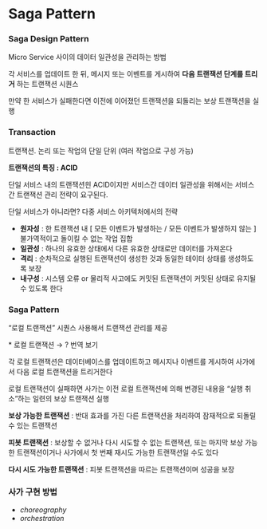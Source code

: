 # Saga Pattern

### Saga Design Pattern

Micro Service 사이의 데이터 일관성을 관리하는 방법

각 서비스를 업데이트 한 뒤, 메시지 또는 이벤트를 게시하여 **다음 트랜잭션 단계를 트리거** 하는 트랜잭션 시퀀스

만약 한 서비스가 실패한다면 이전에 이어졌던 트랜잭션을 되돌리는 보상 트랜잭션을 실행 

### Transaction

트랜잭션. 논리 또는 작업의 단일 단위 (여러 작업으로 구성 가능)

**트랜잭션의 특징 : ACID**

단일 서비스 내의 트랜잭션읜 ACID이지만 서비스간 데이터 일관성을 위해서는 서비스간 트랜잭션 관리 전략이 요구된다.

단일 서비스가 아니라면? 다중 서비스 아키텍처에서의 전략

- **원자성** : 한 트랜잭션 내 [ 모든 이벤트가 발생하는 / 모든 이벤트가 발생하지 않는 ] 불가역적이고 돌이킬 수 없는 작업 집합
- **일관성** : 하나의 유효한 상태에서 다른 유효한 상태로만 데이터를 가져온다
- **격리** : 순차적으로 실행된 트랜잭션이 생성한 것과 동일한 테이터 상태를 생성하도록 보장
- **내구성** : 시스템 오류 or 물리적 사고에도 커밋된 트랜잭션이 커밋된 상태로 유지될 수 있도록 한다

### Saga Pattern

“로컬 트랜잭션” 시퀀스 사용해서 트랜잭션 관리를 제공

\* 로컬 트랜잭션 → ? 번역 보기

각 로컬 트랜잭션은 데이터베이스를 업데이트하고 메시지나 이벤트를 게시하여 사가에서 다음 로컬 트랜잭션을 트리거한다

로컬 트랜잭션이 실패하면 사가는 이전 로컬 트랜잭션에 의해 변경된 내용을 “실행 취소”하는 일련의 보상 트랜잭션 실행

**보상 가능한 트랜잭션** : 반대 효과를 가진 다른 트랜잭션을 처리하여 잠재적으로 되돌릴 수 있는 트랜잭션

**피봇 트랜잭션** : 보상할 수 없거나 다시 시도할 수 없는 트랜잭션, 또는 마지막 보상 가능한 트랜잭션이거나 사가에서 첫 번째 재시도 가능한 트랜잭션일 수도 있다

**다시 시도 가능한 트랜잭션** : 피봇 트랜잭션을 따르는 트랜잭션이며 성공을 보장

### 사가 구현 방법

- *choreography*
- *orchestration*